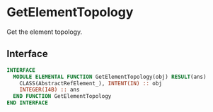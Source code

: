 # GetElementTopology

Get the element topology.

## Interface

```fortran
INTERFACE
  MODULE ELEMENTAL FUNCTION GetElementTopology(obj) RESULT(ans)
    CLASS(AbstractRefElement_), INTENT(IN) :: obj
    INTEGER(I4B) :: ans
  END FUNCTION GetElementTopology
END INTERFACE
```
